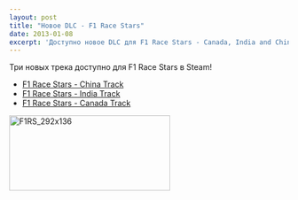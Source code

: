 ```yaml
---
layout: post
title: "Новое DLC - F1 Race Stars"
date: 2013-01-08
excerpt: 'Доступно новое DLC для F1 Race Stars - Canada, India and China Tracks'
---
```


Три новых трека доступно для F1 Race Stars в Steam!
<ul>
	<li><a href="http://store.steampowered.com/app/220813/" target="_blank">F1 Race Stars - China Track</a></li>
	<li><a href="http://store.steampowered.com/app/220811/" target="_blank">F1 Race Stars - India Track</a></li>
	<li><a href="http://store.steampowered.com/app/220812/" target="_blank">F1 Race Stars - Canada Track</a></li>
</ul>
<a href="http://store.steampowered.com/app/203680/" target="_blank"><img class="alignnone size-full wp-image-384" alt="F1RS_292x136" src="http://gamersoul.ru/wp-content/uploads/2013/01/F1RS_292x136.jpg" width="290" height="136" /></a>
